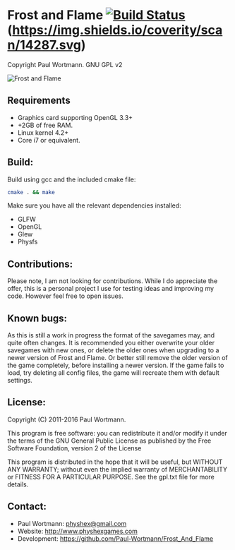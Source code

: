 # Frost and Flame      [![Build Status](https://travis-ci.org/Paul-Wortmann/Frost_and_Flame.svg?branch=master)](https://travis-ci.org/Paul-Wortmann/Frost_and_Flame)(https://img.shields.io/coverity/scan/14287.svg)

Copyright Paul Wortmann. GNU GPL v2

![Frost and Flame](http://www.weebly.com/uploads/5/9/6/4/596446/76313.png?399)

## Requirements

- Graphics card supporting OpenGL 3.3+
- +2GB of free RAM.
- Linux kernel 4.2+
- Core i7 or equivalent.

## Build:

Build using gcc and the included cmake file:
```sh
cmake . && make
```

Make sure you have all the relevant dependencies installed:
- GLFW
- OpenGL
- Glew
- Physfs

## Contributions:

Please note, I am not looking for contributions.
While I do appreciate the offer, this is a personal project I use for testing ideas and improving my code.
However feel free to open issues.

## Known bugs:

As this is still a work in progress the format of the savegames may, and quite often changes.
It is recommended you either overwrite your older savegames with new ones, or delete the older ones when upgrading to a newer version of Frost and Flame.
Or better still remove the older version of the game completely, before installing a newer version.
If the game fails to load, try deleting all config files, the game will recreate them with default settings.

## License:

Copyright (C) 2011-2016 Paul Wortmann.

This program is free software: you can redistribute it and/or modify it under
the terms of the GNU General Public License as published by the Free Software
Foundation, version 2 of the License

This program is distributed in the hope that it will be useful, but WITHOUT ANY
WARRANTY; without even the implied warranty of MERCHANTABILITY or FITNESS FOR A
PARTICULAR PURPOSE.  See the gpl.txt file for more details. 

## Contact:

- Paul Wortmann: physhex@gmail.com
- Website:            http://www.physhexgames.com
- Development:   https://github.com/Paul-Wortmann/Frost_And_Flame


